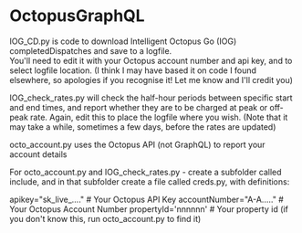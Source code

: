 # OctopusGraphQL
IOG_CD.py is code to download Intelligent Octopus Go (IOG) completedDispatches and save to a logfile.  
You'll need to edit it with your Octopus account number and api key, and to select logfile location.
(I think I may have based it on code I found elsewhere, so apologies if you recognise it! Let me know and I'll credit you)

IOG_check_rates.py will check the half-hour periods between specific start and end times, and report whether they are to be charged at peak or off-peak rate.
Again, edit this to place the logfile where you wish.
(Note that it may take a while, sometimes a few days, before the rates are updated)

octo_account.py uses the Octopus API (not GraphQL) to report your account details

For octo_account.py and IOG_check_rates.py - create a subfolder called include, and in that subfolder create a file called creds.py, with definitions:

apikey="sk_live_...." # Your Octopus API Key
accountNumber="A-A....." # Your Octopus Account Number
propertyId='nnnnnn'	# Your property id (if you don't know this, run octo_account.py to find it)
